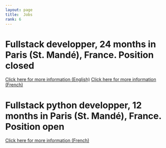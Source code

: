 ```yaml
---
layout: page
title:  Jobs
rank: 6
---
```


# Fullstack developper, 24 months in Paris (St. Mandé), France. **Position closed**
[Click here for more information (English)](https://soduco.github.io/static/documents/SoDUCo2021DevelopWebFullstack_en.pdf)
[Click here for more information (French)](https://soduco.github.io/static/documents/SoDUCo2021DevelopWebFullstack.pdf)

# Fullstack python developper, 12 months in Paris (St. Mandé), France. **Position open**
[Click here for more information (French)](https://soduco.github.io/static/documents/SoDUCo2021DevelopFlask.pdf)
